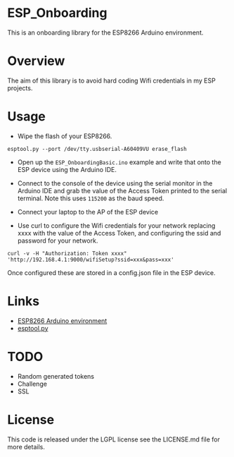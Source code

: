 # ESP_Onboarding

This is an onboarding library for the ESP8266 Arduino environment.

# Overview

The aim of this library is to avoid hard coding Wifi credentials in my ESP projects.

# Usage

* Wipe the flash of your ESP8266.

```
esptool.py --port /dev/tty.usbserial-A60409VU erase_flash
```

* Open up the `ESP_OnboardingBasic.ino` example and write that onto the ESP device using the Arduino IDE.

* Connect to the console of the device using the serial monitor in the Arduino IDE and grab the value of the Access Token printed to the serial terminal. Note this uses `115200` as the baud speed.

* Connect your laptop to the AP of the ESP device

* Use curl to configure the Wifi credentials for your network replacing xxxx with the value of the Access Token, and configuring the ssid and password for your network.

```
curl -v -H "Authorization: Token xxxx" 'http://192.168.4.1:9000/wifiSetup?ssid=xxx&pass=xxx'
```

Once configured these are stored in a config.json file in the ESP device.

# Links

* [ESP8266 Arduino environment](https://github.com/esp8266/Arduino)
* [esptool.py](https://github.com/themadinventor/esptool)

# TODO

* Random generated tokens
* Challenge
* SSL

# License

This code is released under the LGPL license see the LICENSE.md file for more details.
